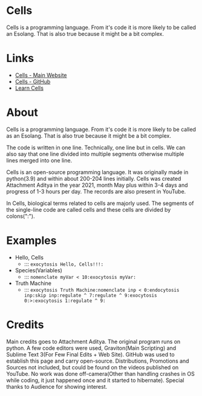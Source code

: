 # Cells
Cells is a programming language. From it's code it is more likely to be called an Esolang. That is also true because it might be a bit complex.

# Links
- [Cells - Main Website](https://attachment-studios.github.io/Cells/)
- [Cells - GitHub](https://github.com/Cells)
- [Learn Cells](https://attachment-studios.github.io/learn-cells)

# About
Cells is a programming language. From it's code it is more likely to be called as an Esolang. That is also true because it might be a bit complex.

The code is written in one line. Technically, one line but in cells. We can also say that one line divided into multiple segments otherwise multiple lines merged into one line.

Cells is an open-source programming language. It was originally made in python(3.9) and within about 200-204 lines initially. Cells was created Attachment Aditya in the year 2021, month May plus within 3-4 days and progress of 1-3 hours per day. The records are also present in YouTube.

In Cells, biological terms related to cells are majorly used. The segments of the single-line code are called cells and these cells are divided by colons(":").

# Examples
- Hello, Cells
  - ::: `exocytosis Hello, Cells!!!:`
- Species(Variables)
  - ::: `nomenclate myVar < 10:exocytosis myVar:`
- Truth Machine
  - ::: `exocytosis Truth Machine:nomenclate inp < 0:endocytosis inp:skip inp:regulate ^ 7:regulate ^ 9:exocytosis 0:>:exocytosis 1:regulate ^ 9:`

# Credits
Main credits goes to Attachment Aditya. The original program runs on python. A few code editors were used, Graviton(Main Scripting) and Sublime Text 3(For Few Final Edits + Web Site). GitHub was used to establish this page and carry open-source. Distributions, Promotions and Sources not included, but could be found on the videos published on YouTube. No work was done off-camera(Other than handling crashes in OS while coding, it just happened once and it started to hibernate). Special thanks to Audience for showing interest.
